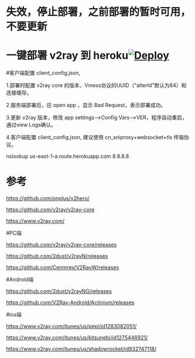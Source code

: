 # 失效，停止部署，之前部署的暂时可用，不要更新
# 一键部署 v2ray 到 heroku[![Deploy](https://www.herokucdn.com/deploy/button.png)](https://heroku.com/deploy)

#客户端配置 client_config.json, 

1.部署时配置 v2ray core 的版本、Vmess协议的UUID（"alterId"默认为64）和连接缓存。

2.服务端部署后，应 open app ，显示 Bad Request，表示部署成功。

3.更新 v2ray 版本，修改 app settings-->Config Vars-->VER，程序自动重启，通过view Logs确认。

4.客户端配置 client_config.json, 建议使用 cn_sniproxy+websocket+tls 传输协议。

nslookup  us-east-1-a.route.herokuapp.com 8.8.8.8

# 参考 

https://github.com/onplus/v2hero/

https://github.com/v2ray/v2ray-core

https://www.v2ray.com/

#PC端

https://github.com/v2ray/v2ray-core/releases

https://github.com/2dust/v2rayN/releases

https://github.com/Cenmrev/V2RayW/releases

#Android端

https://github.com/2dust/v2rayNG/releases

https://github.com/V2Ray-Android/Actinium/releases

#ios端

https://www.v2ray.com/itunes/us/pepi/id1283082051/

https://www.v2ray.com/itunes/us/kitsunebi/id1275446921/

https://www.v2ray.com/itunes/us/shadowrocket/id932747118/
